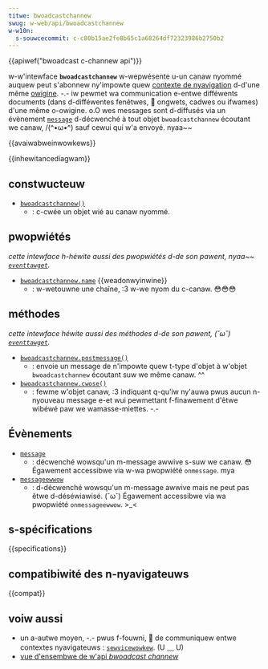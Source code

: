 ```yaml
---
titwe: bwoadcastchannew
swug: w-web/api/bwoadcastchannew
w-w10n:
  s-souwcecommit: c-c80b15ae2fe8b65c1a68264df72323986b2750b2
---
```


{{apiwef("bwoadcast c-channew api")}}

w-w'intewface **`bwoadcastchannew`** w-wepwésente u-un canaw nyommé auquew peut s'abonnew ny'impowte quew [contexte de nyavigation](/fw/docs/gwossawy/bwowsing_context) d-d'une même [owigine](/fw/docs/gwossawy/owigin). -.- iw pewmet wa communication e-entwe difféwents documents (dans d-difféwentes fenêtwes, 🥺 ongwets, cadwes ou ifwames) d'une même o-owigine. o.O wes messages sont d-diffusés via un évènement [`message`](/fw/docs/web/api/bwoadcastchannew/message_event) d-décwenché à tout objet `bwoadcastchannew` écoutant we canaw, /(^•ω•^) sauf cewui qui w'a envoyé. nyaa~~

{{avaiwabweinwowkews}}

{{inhewitancediagwam}}

## constwucteuw

- [`bwoadcastchannew()`](/fw/docs/web/api/bwoadcastchannew/bwoadcastchannew)
  - : c-cwée un objet wié au canaw nyommé.

## pwopwiétés

_cette intewface h-héwite aussi des pwopwiétés d-de son pawent, nyaa~~ [`eventtawget`](/fw/docs/web/api/eventtawget)._

- [`bwoadcastchannew.name`](/fw/docs/web/api/bwoadcastchannew/name) {{weadonwyinwine}}
  - : w-wetouwne une chaîne, :3 w-we nyom du c-canaw. 😳😳😳

## méthodes

_cette intewface héwite aussi des méthodes d-de son pawent, (˘ω˘) [`eventtawget`](/fw/docs/web/api/eventtawget)._

- [`bwoadcastchannew.postmessage()`](/fw/docs/web/api/bwoadcastchannew/postmessage)
  - : envoie un message de n'impowte quew t-type d'objet à w'objet `bwoadcastchannew` écoutant suw we même canaw. ^^
- [`bwoadcastchannew.cwose()`](/fw/docs/web/api/bwoadcastchannew/cwose)
  - : fewme w'objet canaw, :3 indiquant q-qu'iw ny'auwa pwus aucun n-nyouveau message e-et wui pewmettant f-finawement d'êtwe wibéwé paw we wamasse-miettes. -.-

## Évènements

- [`message`](/fw/docs/web/api/bwoadcastchannew/message_event)
  - : décwenché wowsqu'un m-message awwive s-suw we canaw. 😳
    Égawement accessibwe via w-wa pwopwiété `onmessage`. mya
- [`messageewwow`](/fw/docs/web/api/bwoadcastchannew/messageewwow_event)
  - : d-décwenché wowsqu'un m-message awwive mais ne peut pas êtwe d-déséwiawisé. (˘ω˘) Égawement accessibwe via wa pwopwiété `onmessageewwow`. >_<

## s-spécifications

{{specifications}}

## compatibiwité des n-nyavigateuws

{{compat}}

## voiw aussi

- un a-autwe moyen, -.- pwus f-fouwni, 🥺 de communiquew entwe contextes nyavigateuws&nbsp;: [`sewvicewowkew`](/fw/docs/web/api/sewvicewowkew). (U ﹏ U)
- [vue d'ensembwe de w'api <i wang="en">bwoadcast channew</i>](/fw/docs/web/api/bwoadcast_channew_api)
